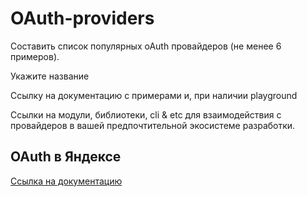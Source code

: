 # OAuth-providers

Составить список популярных oAuth провайдеров (не менее 6 примеров).

Укажите название

Ссылку на документацию с примерами и, при наличии playground

Ссылки на модули, библиотеки, cli & etc для взаимодействия с провайдеров в вашей предпочтительной экосистеме разработки.


## OAuth в Яндексе

[Ссылка на документацию](https://yandex.ru/dev/oauth/doc/dg/concepts/about-docpage/)



##

##

##

##

##

